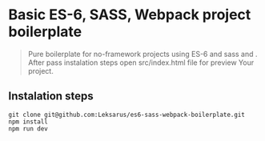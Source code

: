 # Basic ES-6, SASS, Webpack project boilerplate

> Pure boilerplate for no-framework projects using ES-6 and sass and . After pass instalation steps open src/index.html file for preview Your project.

## Instalation steps

	git clone git@github.com:Leksarus/es6-sass-webpack-boilerplate.git	
	npm install
	npm run dev


